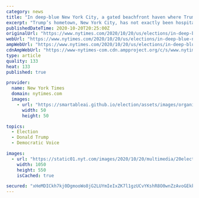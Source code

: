 ```yaml
---
category: news
title: "In deep-blue New York City, a gated beachfront haven where Trump flags fly."
excerpt: "Trump’s hometown, New York City, has not exactly been hospitable to him as a politician. In the 2016 election, Hillary Clinton outpolled him here more than four to one. His home borough within the city,"
publishedDateTime: 2020-10-20T20:25:00Z
originalUrl: "https://www.nytimes.com/2020/10/20/us/elections/in-deep-blue-new-york-city-a-gated-beachfront-haven-where-trump-flags-fly.html"
webUrl: "https://www.nytimes.com/2020/10/20/us/elections/in-deep-blue-new-york-city-a-gated-beachfront-haven-where-trump-flags-fly.html"
ampWebUrl: "https://www.nytimes.com/2020/10/20/us/elections/in-deep-blue-new-york-city-a-gated-beachfront-haven-where-trump-flags-fly.amp.html"
cdnAmpWebUrl: "https://www-nytimes-com.cdn.ampproject.org/c/s/www.nytimes.com/2020/10/20/us/elections/in-deep-blue-new-york-city-a-gated-beachfront-haven-where-trump-flags-fly.amp.html"
type: article
quality: 133
heat: 133
published: true

provider:
  name: New York Times
  domain: nytimes.com
  images:
    - url: "https://smartableai.github.io/election/assets/images/organizations/nytimes.com-50x50.jpg"
      width: 50
      height: 50

topics:
  - Election
  - Donald Trump
  - Democratic Voice

images:
  - url: "https://static01.nyt.com/images/2020/10/20/multimedia/20elections-briefing-Queens/20elections-briefing-Queens-facebookJumbo.jpg"
    width: 1050
    height: 550
    isCached: true

secured: "xHeMDICkh7kj0DgmooWo8jG2LUYmIeIxZK7l1gzUCvYKshR8O0wnZzAvoGEkkJvIfx9YGYA/QOYU0DWmXo2so3ffCjZdkqzKcNiMnTPagZlQrONqVNguXM4Ys039um7ebx/h+Fs6v9JlxCuhH/cmuO9fQGNcf74EYAsmxbgXPWByKh4S7oip4gOM/xbADmsmVVM7RYvnLwW8UpRbJCc2Ku8ioLqNj/6CF7Cx3peIdauzDeycSCqsEry5NN2Ri6nOFZIujwLxqTedh/q2K1htl2A9M4cRVr3qHzI56Q9q0e76XYLl+RDKs2VrMm/sT8OKtozNYpMzacBRWMMAyVnwrBEmeOWRj4EpHWzs1ohdGHE=;lZbOFONJNG3Y/cznC4ip+A=="
---
```


